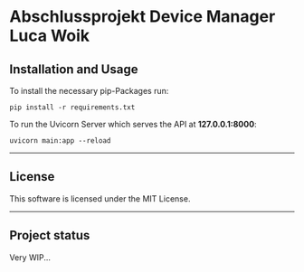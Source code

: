 # Abschlussprojekt Device Manager Luca Woik

## Installation and Usage
To install the necessary pip-Packages run:

``pip install -r requirements.txt``

To run the Uvicorn Server which serves the API at **127.0.0.1:8000**:

``uvicorn main:app --reload``

***

## License
This software is licensed under the MIT License.

***

## Project status
Very WIP...
